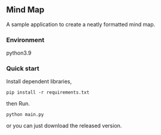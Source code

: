 ## Mind Map
A sample application to create a neatly formatted mind map.

### Environment
python3.9

### Quick start
Install  dependent libraries, 
```commandline
pip install -r requirements.txt
```
then Run.
```commandline
python main.py
```
or you can just download the released version.
